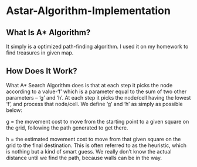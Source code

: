 # Astar-Algorithm-Implementation

## What Is A* Algorithm?

It simply is a optimized path-finding algorithm. I used it on my homework to find treasures in given map.

## How Does It Work?

What A* Search Algorithm does is that at each step it picks the node according to a value-‘f’ which is 
a parameter equal to the sum of two other parameters – ‘g’ and ‘h’. At each step it picks the 
node/cell having the lowest ‘f’, and process that node/cell.
We define ‘g’ and ‘h’ as simply as possible below:

g = the movement cost to move from the starting point to a given square on the grid, following the 
path generated to get there. 

h = the estimated movement cost to move from that given square on the grid to the final destination. 
This is often referred to as the heuristic, which is nothing but a kind of smart guess. We really don’t 
know the actual distance until we find the path, because walls can be in the way.
